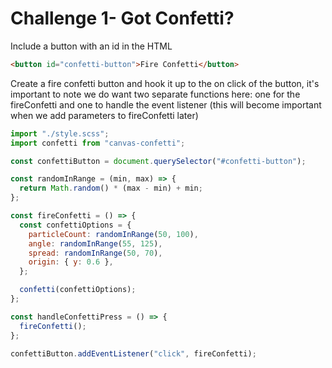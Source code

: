 # Challenge 1- Got Confetti?

Include a button with an id in the HTML

```html
<button id="confetti-button">Fire Confetti</button>
```

Create a fire confetti button and hook it up to the on click of the button, it's important to note we do want two separate functions here: one for the fireConfetti and one to handle the event listener (this will become important when we add parameters to fireConfetti later)

```js
import "./style.scss";
import confetti from "canvas-confetti";

const confettiButton = document.querySelector("#confetti-button");

const randomInRange = (min, max) => {
  return Math.random() * (max - min) + min;
};

const fireConfetti = () => {
  const confettiOptions = {
    particleCount: randomInRange(50, 100),
    angle: randomInRange(55, 125),
    spread: randomInRange(50, 70),
    origin: { y: 0.6 },
  };

  confetti(confettiOptions);
};

const handleConfettiPress = () => {
  fireConfetti();
};

confettiButton.addEventListener("click", fireConfetti);
```
